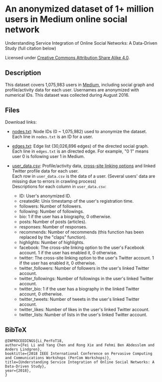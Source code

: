 # An anonymized dataset of 1+ million users in Medium online social network

Understanding Service Integration of Online Social Networks: A Data-Driven Study (full citation below)

Licensed under [Creative Commons Attribution Share Alike 4.0](http://choosealicense.com/licenses/cc-by-sa-4.0/).

## Description

This dataset covers 1,075,983 users in [Medium](https://medium.com/), including social graph and profile/activity data for each user. Usernames are anonymized with numerical IDs. This dataset was collected during August 2016.

## Files

Download links:

* [nodes.txt](https://drive.google.com/file/d/1hfhyg3o9Oi3aXcz5QBZZA3mwn_m02ZEP/view?usp=sharing): Node IDs (0 ~ 1,075,982) used to anonymize the dataset.</br>
Each line in ``nodes.txt`` is an ID for a user.

* [edges.txt](https://drive.google.com/file/d/1YLVO0mj1GPmCAxJRLVxyZnwNF8lxQZZc/view?usp=sharing): Edge list (30,026,896 edges) of the directed social graph.</br>
Each line in ``edges.txt`` is an directed edge. For example, "0 1" means user 0 is following user 1 in Medium.

* [user_data.csv](https://drive.google.com/file/d/1RKYtWKGv99zoOw1mD_TyTVxBQgkh5pWb/view?usp=sharing): Profile/activity data, [cross-site linking options](https://user.informatik.uni-goettingen.de/~ychen/Project_CrossOSN.html) and linked Twitter profile data for each user.</br>
Each row in ``user_data.csv`` is the data of a user. (Several users' data are missing due to errors in crawling process)</br>
Descriptions for each column in ``user_data.csv``:

  * ID: User's anonymized ID.
  * createdAt: Unix timestamp of the user's registration time.
  * followers: Number of followers.
  * following: Number of followings.
  * bio: 1 if the user has a biography, 0 otherwise.
  * posts: Number of posts (articles).
  * responses: Number of responses.
  * recommends: Number of recommends (this function has been replaced by the "claps" function).
  * highlights: Number of highlights.
  * facebook: The cross-site linking option to the user's Facebook account. 1 if the user has enabled it, 0 otherwise.
  * twitter: The cross-site linking option to the user's Twitter account. 1 if the user has enabled it, 0 otherwise.
  * twitter_followers: Number of followers in the user's linked Twitter account.
  * twitter_followings: Number of followings in the user's linked Twitter account.
  * twitter_bio: 1 if the user has a biography in the linked Twitter account, 0 otherwise.
  * twitter_tweets: Number of tweets in the user's linked Twitter account.
  * twitter_likes: Number of likes in the user's linked Twitter account.
  * twitter_lists: Number of lists in the user's linked Twitter account.

## BibTeX

```
@INPROCEEDINGS{Li_PerFoT18, 
author={Fei Li and Yang Chen and Rong Xie and Fehmi Ben Abdesslem and Anders Lindgren}, 
booktitle={2018 IEEE International Conference on Pervasive Computing and Communications Workshops (PerCom Workshops)}, 
title={Understanding Service Integration of Online Social Networks: A Data-Driven Study}, 
year={2018},
}
```
